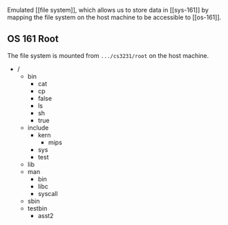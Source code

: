 Emulated [[file system]], which allows us to store data in [[sys-161]] by mapping the file system on the host machine to be accessible to [[os-161]].

## OS 161 Root

The file system is mounted from `.../cs3231/root` on the host machine.

- /
	- bin
		- cat
		- cp
		- false
		- ls
		- sh
		- true
	- include
		- kern
			- mips
		- sys
		- test
	- lib
	- man
		- bin
		- libc
		- syscall
	- sbin
	- testbin
		- asst2

